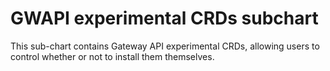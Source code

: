 # GWAPI experimental CRDs subchart

This sub-chart contains Gateway API experimental CRDs, allowing users to control whether or not to install them themselves.

